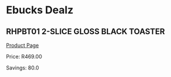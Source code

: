 
# Ebucks Dealz
## RHPBT01 2-SLICE GLOSS BLACK TOASTER
[Product Page](https://www.ebucks.com/web/shop/productSelected.do?prodId=1191161503&catId=1157551316)

Price: R469.00

Savings: 80.0


	